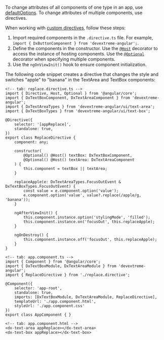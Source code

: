 To change attributes of all components of one type in an app, use [defaultOptions](/Documentation/ApiReference/UI_Components/dxTextBox/Methods/#defaultOptionsrule). To change attributes of multiple components, use directives.

When working with [custom directives](https://angular.dev/guide/directives/attribute-directives), follow these steps:

1. Import required components in the `.directive.ts` file. For example, `import { DxButtonComponent } from 'devextreme-angular';`.
2. Define the components in the constructor. Use the [`@Host`](https://angular.dev/api/core/Host?tab=usage-notes) decorator to access the instance of hosting components. Use the [`@Optional`](https://angular.dev/api/core/Optional?tab=usage-notes) decorator when specifying multiple components.
3. Use the `ngOnViewInit()` hook to ensure component initialization.

The following code snippet creates a directive that changes the style and switches "apple" to "banana" in the TextArea and TextBox components:

    <!-- tab: replace.directive.ts -->
    import { Directive, Host, Optional } from '@angular/core';
    import { DxTextBoxComponent, DxTextAreaComponent } from 'devextreme-angular';
    import { DxTextAreaTypes } from 'devextreme-angular/ui/text-area';
    import { DxTextBoxTypes } from 'devextreme-angular/ui/text-box';

    @Directive({
        selector: '[appReplace]',
        standalone: true,
    })
    export class ReplaceDirective {
        component: any;

        constructor(
            @Optional() @Host() textBox: DxTextBoxComponent,
            @Optional() @Host() textArea: DxTextAreaComponent
        ) {
            this.component = textBox || textArea;
        }

        replaceApple(e: DxTextAreaTypes.FocusOutEvent & DxTextBoxTypes.FocusOutEvent) {
            const value = e.component.option('value');
            e.component.option('value', value?.replace(/apple/g, 'banana'));
        }  

        ngAfterViewInit() {
            this.component.instance.option('stylingMode', 'filled');
            this.component.instance.on('focusOut', this.replaceApple);
        }

        ngOnDestroy() {
            this.component.instance.off('focusOut', this.replaceApple);
        }
    }

    <!-- tab: app.component.ts -->
    import { Component } from '@angular/core';
    import { DxTextBoxModule, DxTextAreaModule } from 'devextreme-angular';
    import { ReplaceDirective } from './replace.directive';

    @Component({
        selector: 'app-root',
        standalone: true,
        imports: [DxTextBoxModule, DxTextAreaModule, ReplaceDirective],
        templateUrl: './app.component.html',
        styleUrl: './app.component.css'
    })
    export class AppComponent { }

    <!-- tab: app.component.html -->
    <dx-text-area appReplace></dx-text-area>
    <dx-text-box appReplace></dx-text-box>